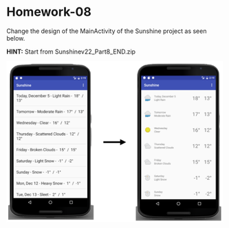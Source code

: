 # Homework-08

Change the design of the MainActivity of the Sunshine project as seen below.

**HINT:** Start from Sunshinev22_Part8_END.zip

![hw-08](https://github.com/taneresme/te.android.practices/blob/master/hw08/docs/Homework-Lab6-Q1.png)